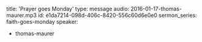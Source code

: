 title: 'Prayer goes Monday'
type: message
audio: 2016-01-17-thomas-maurer.mp3
id: e1da7214-098d-406c-8420-556c60d6e0e0
sermon_series: faith-goes-monday
speaker:
  - thomas-maurer
